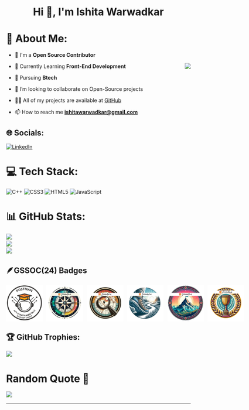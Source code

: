 
<h1 align="center">Hi 👋, I'm Ishita Warwadkar</h1> 
<h3 align="start"></h3>

# 💫 About Me:

- 🔭 I'm a <b> Open Source Contributor</b>
  
- 🌱 Currently Learning <b> Front-End Development </b> <img align="right" height="150" src="https://giffiles.alphacoders.com/137/137451.gif"  />

- 🌱 Pursuing  **Btech**
  
- 👯 I’m looking to collaborate on Open-Source projects

- 👨‍💻 All of my projects are available at [GitHub](https://github.com/CoderGirl2844)

- 📫 How to reach me **ishitawarwadkar@gmail.com**





## 🌐 Socials:
[![LinkedIn](https://img.shields.io/badge/LinkedIn-%230077B5.svg?logo=linkedin&logoColor=white)](https://www.linkedin.com/in/ishita-warwadkar-724650251/)

# 💻 Tech Stack:
![C++](https://img.shields.io/badge/c++-%2300599C.svg?style=for-the-badge&logo=c%2B%2B&logoColor=white) ![CSS3](https://img.shields.io/badge/css3-%231572B6.svg?style=for-the-badge&logo=css3&logoColor=white) ![HTML5](https://img.shields.io/badge/html5-%23E34F26.svg?style=for-the-badge&logo=html5&logoColor=white) ![JavaScript](https://img.shields.io/badge/javascript-%23323330.svg?style=for-the-badge&logo=javascript&logoColor=%23F7DF1E)
# 📊 GitHub Stats:
![](https://komarev.com/ghpvc/?username=CoderGirl2844&abbreviated=true) <br/> 
![](https://github-readme-stats.vercel.app/api?username=CoderGirl2844&hide_rank=true&theme=dark&hide_border=false&include_all_commits=true&count_private=true)<br/>
![](https://github-readme-streak-stats.herokuapp.com/?user=CoderGirl2844&theme=dark&hide_border=false)<br/>

## 🪶GSSOC(24) Badges
<div style='display:flex; align-items:center; gap: 10px;' align='center'>
<img src="https://raw.githubusercontent.com/girlscript/gssoc-website-new/main/public/badges/postman.png" width="100px" height="100px" />
  <img src="https://github.com/girlscript/gssoc-website-new/blob/main/public/badges/1.png" width="100px" height="100px" />
  <img src="https://github.com/girlscript/gssoc-website-new/blob/main/public/badges/2.png" width="100px" height="100px" />
  <img src="https://github.com/girlscript/gssoc-website-new/blob/main/public/badges/3.png" width="100px" height="100px" />
  <img src="https://github.com/girlscript/gssoc-website-new/blob/main/public/badges/4.png" width="100px" height="100px" />
  <img src="https://github.com/girlscript/gssoc-website-new/blob/main/public/badges/5.png" width="100px" height="100px" />
  
</div>

## 🏆 GitHub Trophies:

![](https://github-profile-trophy.vercel.app/?username=Harshitmishra001&theme=radical&no-frame=false&no-bg=true&margin-w=4)
# Random Quote 💯
![](https://quotes-github-readme.vercel.app/api?type=horizontal&theme=dark)

---
